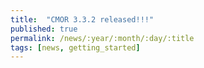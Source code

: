 ```yaml
---
title:  "CMOR 3.3.2 released!!!"
published: true
permalink: /news/:year/:month/:day/:title
tags: [news, getting_started]
---
```




